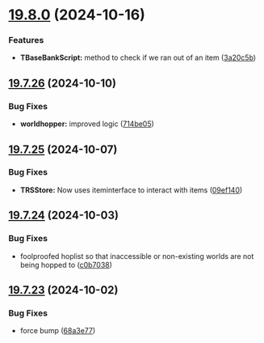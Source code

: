 # [19.8.0](https://github.com/Torwent/WaspLib/compare/v19.7.26...v19.8.0) (2024-10-16)


### Features

* **TBaseBankScript:** method to check if we ran out of an item ([3a20c5b](https://github.com/Torwent/WaspLib/commit/3a20c5b8560afd221540811242ae71ddf0ae2230))



## [19.7.26](https://github.com/Torwent/WaspLib/compare/v19.7.25...v19.7.26) (2024-10-10)


### Bug Fixes

* **worldhopper:** improved logic ([714be05](https://github.com/Torwent/WaspLib/commit/714be057351140f792ad22dee914320e83093720))



## [19.7.25](https://github.com/Torwent/WaspLib/compare/v19.7.24...v19.7.25) (2024-10-07)


### Bug Fixes

* **TRSStore:** Now uses iteminterface to interact with items ([09ef140](https://github.com/Torwent/WaspLib/commit/09ef140d44cae323ecf06ea1dbda9e3de8bbe245))



## [19.7.24](https://github.com/Torwent/WaspLib/compare/v19.7.23...v19.7.24) (2024-10-03)


### Bug Fixes

* foolproofed hoplist so that inaccessible or non-existing worlds are not being hopped to ([c0b7038](https://github.com/Torwent/WaspLib/commit/c0b7038369f10ff157047511fb7e287cf578f389))



## [19.7.23](https://github.com/Torwent/WaspLib/compare/v19.7.22...v19.7.23) (2024-10-02)


### Bug Fixes

* force bump ([68a3e77](https://github.com/Torwent/WaspLib/commit/68a3e77ac3c1d66d10daccc6c0d96acfd2042825))



